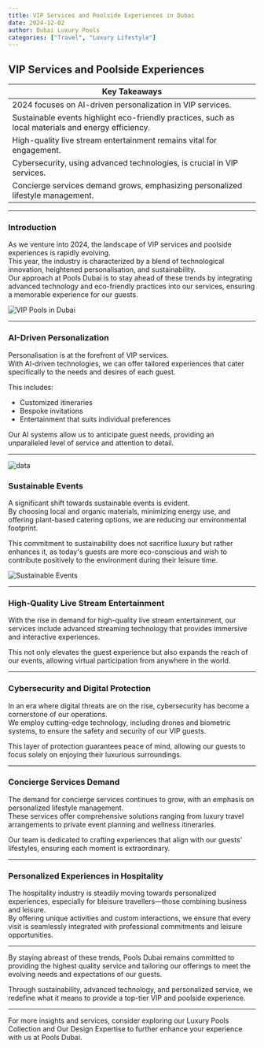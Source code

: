 ```yaml
---
title: VIP Services and Poolside Experiences in Dubai
date: 2024-12-02
author: Dubai Luxury Pools
categories: ["Travel", "Luxury Lifestyle"]
---
```


## VIP Services and Poolside Experiences

| **Key Takeaways**                                                                                   |
| --------------------------------------------------------------------------------------------------- |
| 2024 focuses on AI-driven personalization in VIP services.                                          |
| Sustainable events highlight eco-friendly practices, such as local materials and energy efficiency. |
| High-quality live stream entertainment remains vital for engagement.                                |
| Cybersecurity, using advanced technologies, is crucial in VIP services.                             |
| Concierge services demand grows, emphasizing personalized lifestyle management.                     |

---

### Introduction

As we venture into 2024, the landscape of VIP services and poolside experiences is rapidly evolving.  
This year, the industry is characterized by a blend of technological innovation, heightened personalisation, and sustainability.  
Our approach at Pools Dubai is to stay ahead of these trends by integrating advanced technology and eco-friendly practices into our services, ensuring a memorable experience for our guests.

![VIP Pools in Dubai](img/blog/VIP_Services_and_Poolside_Experiences.png)

---

### AI-Driven Personalization

Personalisation is at the forefront of VIP services.  
With AI-driven technologies, we can offer tailored experiences that cater specifically to the needs and desires of each guest.

This includes:

- Customized itineraries
- Bespoke invitations
- Entertainment that suits individual preferences

Our AI systems allow us to anticipate guest needs, providing an unparalleled level of service and attention to detail.

---

![data](https://iili.io/21VOszF.png)

### Sustainable Events

A significant shift towards sustainable events is evident.  
By choosing local and organic materials, minimizing energy use, and offering plant-based catering options, we are reducing our environmental footprint.

This commitment to sustainability does not sacrifice luxury but rather enhances it, as today's guests are more eco-conscious and wish to contribute positively to the environment during their leisure time.

![Sustainable Events](https://iili.io/21MYjVe.png)

---

### High-Quality Live Stream Entertainment

With the rise in demand for high-quality live stream entertainment, our services include advanced streaming technology that provides immersive and interactive experiences.

This not only elevates the guest experience but also expands the reach of our events, allowing virtual participation from anywhere in the world.

---

### Cybersecurity and Digital Protection

In an era where digital threats are on the rise, cybersecurity has become a cornerstone of our operations.  
We employ cutting-edge technology, including drones and biometric systems, to ensure the safety and security of our VIP guests.

This layer of protection guarantees peace of mind, allowing our guests to focus solely on enjoying their luxurious surroundings.

---

### Concierge Services Demand

The demand for concierge services continues to grow, with an emphasis on personalized lifestyle management.  
These services offer comprehensive solutions ranging from luxury travel arrangements to private event planning and wellness itineraries.

Our team is dedicated to crafting experiences that align with our guests’ lifestyles, ensuring each moment is extraordinary.

---

### Personalized Experiences in Hospitality

The hospitality industry is steadily moving towards personalized experiences, especially for bleisure travellers—those combining business and leisure.  
By offering unique activities and custom interactions, we ensure that every visit is seamlessly integrated with professional commitments and leisure opportunities.

---

By staying abreast of these trends, Pools Dubai remains committed to providing the highest quality service and tailoring our offerings to meet the evolving needs and expectations of our guests.

Through sustainability, advanced technology, and personalized service, we redefine what it means to provide a top-tier VIP and poolside experience.

---

For more insights and services, consider exploring our Luxury Pools Collection and Our Design Expertise to further enhance your experience with us at Pools Dubai.
